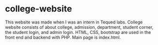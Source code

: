 # college-website
This website was made when I was an intern in Tequed labs. College website consists of about college, admission, department, student corner, the student login, and admin login. HTML, CSS, bootstrap are used in the front end and backend with PHP. Main page is index.html.
